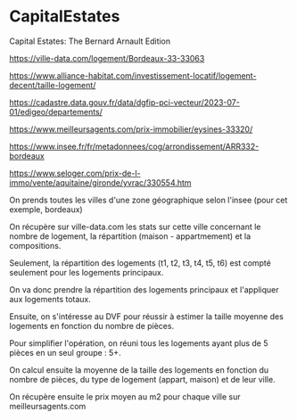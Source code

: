 # CapitalEstates
Capital Estates: The Bernard Arnault Edition


https://ville-data.com/logement/Bordeaux-33-33063

https://www.alliance-habitat.com/investissement-locatif/logement-decent/taille-logement/

https://cadastre.data.gouv.fr/data/dgfip-pci-vecteur/2023-07-01/edigeo/departements/

https://www.meilleursagents.com/prix-immobilier/eysines-33320/

https://www.insee.fr/fr/metadonnees/cog/arrondissement/ARR332-bordeaux

https://www.seloger.com/prix-de-l-immo/vente/aquitaine/gironde/yvrac/330554.htm


On prends toutes les villes d'une zone géographique selon l'insee (pour cet exemple, bordeaux)

On récupère sur ville-data.com les stats sur cette ville concernant le nombre de logement, la répartition (maison - appartmement) et la compositions.

Seulement, la répartition des logements (t1, t2, t3, t4, t5, t6) est compté seulement pour les logements principaux.

On va donc prendre la répartition des logements principaux et l'appliquer aux logements totaux.

Ensuite, on s'intéresse au DVF pour réussir à estimer la taille moyenne des logements en fonction du nombre de pièces.

Pour simplifier l'opération, on réuni tous les logements ayant plus de 5 pièces en un seul groupe : 5+.

On calcul ensuite la moyenne de la taille des logements en fonction du nombre de pièces, du type de logement (appart, maison) et de leur ville.

On récupère ensuite le prix moyen au m2 pour chaque ville sur meilleursagents.com